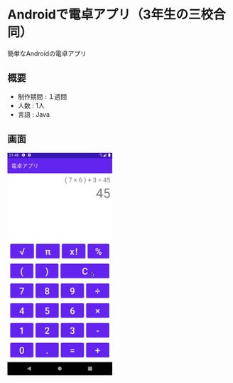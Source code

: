 # Androidで電卓アプリ（3年生の三校合同）
簡単なAndroidの電卓アプリ

## 概要
- 制作期間 : １週間
- 人数 : 1人
- 言語 : Java

## 画面
<img src="./doc/photo.png" alt="画面の写真" height="500px">

